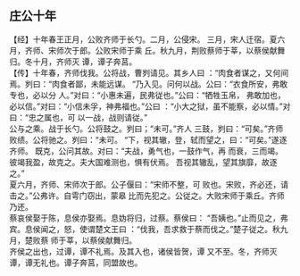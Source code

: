 ## 庄公十年

【经】十年春王正月，公败齐师于长勺。二月，公侵宋。
三月，宋人迁宿。夏六月，齐师、宋师次于郎。公败宋师于乘
丘。秋九月，荆败蔡师于莘，以蔡侯献舞归。冬十月，齐师灭
谭，谭子奔莒。  
【传】十年春，齐师伐我。公将战，曹刿请见。其乡人曰
：“肉食者谋之，又何间焉。刿曰：“肉食者鄙，未能远谋。
“乃入见。问何以战。公曰：“衣食所安，弗敢专也，必以分
人。”对曰：“小惠未遍，民弗従也。”公曰：“牺牲玉帛，
弗敢加也，必以信。”对曰：“小信未孚，神弗福也。”公曰
：“小大之狱，虽不能察，必以情。”对曰：“忠之属也，可
以一战，战则请従。”  
公与之乘。战于长勺。公将鼓之。刿曰；“未可。”齐人
三鼓，刿曰：“可矣。”齐师败绩。公将驰之。刿曰：“未可。
“下，视其辙，登，轼而望之，曰：“可矣。”遂逐齐师。
既克，公问其故。对曰：“夫战，勇气也，一鼓作气，再
而衰，三而竭。彼竭我盈，故克之。夫大国难测也，惧有伏焉。
吾视其辙乱，望其旗靡，故逐之。”  
夏六月，齐师、宋师次于郎。公子偃曰：“宋师不整，可
败也。宋败，齐必还，请击之。”公弗许。自雩门窃出，蒙皋
比而先犯之。公従之。大败宋师于乘丘。齐师乃还。  
蔡哀侯娶于陈，息侯亦娶焉。息妫将归，过蔡。蔡侯曰：
“吾姨也。”止而见之，弗宾。息侯闻之，怒，使谓楚文王曰
：“伐我，吾求救于蔡而伐之。”楚子従之。秋九月，楚败蔡
师于莘，以蔡侯献舞归。  
齐侯之出也，过谭，谭不礼焉。及其入也，诸侯皆贺，谭
又不至。冬，齐师灭谭，谭无礼也。谭子奔莒，同盟故也。

